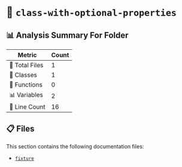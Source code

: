 # 📁 `class-with-optional-properties`

## 📊 Analysis Summary For Folder

| Metric | Count |
|--------|-------|
| 📁 Total Files | 1 |
| 🧱 Classes | 1 |
| 🔧 Functions | 0 |
| 📊 Variables | 2 |
| 🔢 Line Count | 16 |


## 📋 Files

This section contains the following documentation files:

- [`fixture`](./fixture.md)